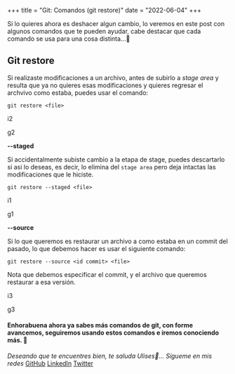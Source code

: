 +++
title = "Git: Comandos (git restore)"
date = "2022-06-04"
+++

Si lo quieres ahora es deshacer algun cambio, lo veremos en este post con algunos comandos que te pueden ayudar, cabe destacar que cada comando se usa para una cosa distinta...🐤

<!--more-->
## Git restore

Si realizaste modificaciones a un archivo, antes de subirlo a *stage area* y resulta que ya no quieres esas modificaciones y quieres regresar el archvivo como estaba, puedes usar el comando:

```
git restore <file>
```

i2

g2

**--staged**

Si accidentalmente subiste cambio a la etapa de stage, puedes descartarlo si asi lo deseas, es decir, lo elimina del `stage area` pero deja intactas las modificaciones que le hiciste.

```
git restore --staged <file>
```

i1

g1

**--source**

Si lo que queremos es restaurar un archivo a como estaba en un commit del pasado, lo que debemos hacer es usar el siguiente comando:

```
git restore --source <id commit> <file>
```

Nota que debemos especificar el commit, y el archivo que queremos restaurar a esa versión.

i3

g3

#### Enhorabuena ahora ya sabes más comandos de git, con forme avancemos, seguiremos usando estos comandos e iremos conociendo más. 🚀

*Deseando que te encuentres bien, te saluda Ulises🤵...*
*Sígueme en mis redes*
[GitHub](https://github.com/UlisesOrnelasR)
[LinkedIn](https://www.linkedin.com/in/ulises-ornelas/)
[Twitter](https://twitter.com/UlisesOrnelass)

